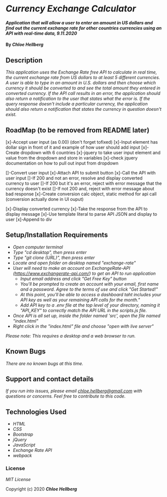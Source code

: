 # _Currency Exchange Calculator_

#### _Application that will allow a user to enter an amount in US dollars and find out the current exchange rate for other countries currencies using an API with real-time data, 9.11.2020_

#### By _**Chloe Hellberg**_

## Description

_This application uses the Exchange Rate free API to calculate in real time, the current exchange rate from US dollars to at least 5 different currencies. A user is able to type in an amount in U.S. dollars and then choose which currency it should be converted to and see the total amount they entered in converted currency. If the API call results in an error, the application should also return a notification to the user that states what the error is. If the query response doesn't include a particular currency, the application should also return a notification that states the currency in question doesn't exist._

## RoadMap (to be removed from README later)
[x]-Accept user input (as 0.00)    (don't forget tofixed)
  [x]-Input element has dollar sign in front of it and example of how user should add input
  [x]-Create dropdown with 6 countries
  [x]-jquery to take user input element and value from the dropdown and store in variables
    [x]-check jquery documentation on how to pull out input from dropdown
  
[]-Convert user input
  [x]-Attach API to submit button
  [x]-Call the API with user input
    []-If 200 and not an error, resolve and display converted currency to user
    []-If 200 but it's an error, reject with error message that the currency doesn't exist
    []-If not 200 and, reject with error message about bad response
  [x]-Create conversion calc object, static method for api call (conversion actually done in UI ouput)


[x]-Display converted currency
  [x]-Take the response from the API to display message
  [x]-Use template literal to parse API JSON and display to user
    [x]-Append to div
    


## Setup/Installation Requirements

* _Open computer terminal_
* _Type "cd desktop", then press enter_
* _Type "git clone {URL}", then press enter_
* _Locate and open folder on desktop named "exchange-rate"_
* _User will need to make an account on ExchangeRate-API (https://www.exchangerate-api.com/) to get an API to run application_
  * _Input email address and click "Get Free Key" button_
  * _You'll be prompted to create an account with your email, first name and a password. Agree to the terms of use and click "Get Started!"_
  * _At this point, you'll be able to access a dashboard taht includes your API key as well as your remaining API calls for the month."_
  * _Add API key to a .env file at the top level of your directory, naming it "API_KEY" to correctly match the API URL in the scripts.js file._
* _Once API is all set up, inside the folder named 'src', open the file named "index.html"_
* _Right click in the "index.html" file and choose "open with live server"_

_Please note: This requires a desktop and a web browser to run._

## Known Bugs

_There are no known bugs at this time._

## Support and contact details

_If you run into issues, please email chloe.hellberg@gmail.com with questions or concerns. Feel free to contribute to this code._

## Technologies Used

* _HTML_
* _CSS_
* _Bootstrap_
* _jQuery_
* _JavaScript_
* _Exchange Rate API_
* _webpack_

### License

*MIT License*

Copyright (c) 2020 **_Chloe Hellberg_**
